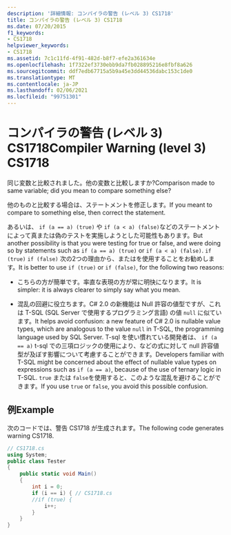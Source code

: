 ```yaml
---
description: '詳細情報: コンパイラの警告 (レベル 3) CS1718'
title: コンパイラの警告 (レベル 3) CS1718
ms.date: 07/20/2015
f1_keywords:
- CS1718
helpviewer_keywords:
- CS1718
ms.assetid: 7c1c11fd-4f91-482d-b8f7-efe2a361634e
ms.openlocfilehash: 1f7322ef3730ebb9da7fb028895216e8fbf8a626
ms.sourcegitcommit: ddf7edb67715a5b9a45e3dd44536dabc153c1de0
ms.translationtype: MT
ms.contentlocale: ja-JP
ms.lasthandoff: 02/06/2021
ms.locfileid: "99751301"
---
```

# <a name="compiler-warning-level-3-cs1718"></a><span data-ttu-id="61b41-103">コンパイラの警告 (レベル 3) CS1718</span><span class="sxs-lookup"><span data-stu-id="61b41-103">Compiler Warning (level 3) CS1718</span></span>

<span data-ttu-id="61b41-104">同じ変数と比較されました。他の変数と比較しますか?</span><span class="sxs-lookup"><span data-stu-id="61b41-104">Comparison made to same variable; did you mean to compare something else?</span></span>  
  
 <span data-ttu-id="61b41-105">他のものと比較する場合は、ステートメントを修正します。</span><span class="sxs-lookup"><span data-stu-id="61b41-105">If you meant to compare to something else, then correct the statement.</span></span>  
  
 <span data-ttu-id="61b41-106">あるいは、 `if (a == a) (true)` や `if (a < a) (false)`などのステートメントによって真または偽のテストを実施しようとした可能性もあります。</span><span class="sxs-lookup"><span data-stu-id="61b41-106">But another possibility is that you were testing for true or false, and were doing so by statements such as `if (a == a) (true)` or `if (a < a) (false)`.</span></span> <span data-ttu-id="61b41-107">`if (true)` `if (false)` 次の2つの理由から、またはを使用することをお勧めします。</span><span class="sxs-lookup"><span data-stu-id="61b41-107">It is better to use `if (true)` or `if (false)`, for the following two reasons:</span></span>  
  
- <span data-ttu-id="61b41-108">こちらの方が簡単です。率直な表現の方が常に明快になります。</span><span class="sxs-lookup"><span data-stu-id="61b41-108">It is simpler: it is always clearer to simply say what you mean.</span></span>  
  
- <span data-ttu-id="61b41-109">混乱の回避に役立ちます。C# 2.0 の新機能は Null 許容の値型ですが、これは T-SQL (SQL Server で使用するプログラミング言語) の値 `null` に似ています。</span><span class="sxs-lookup"><span data-stu-id="61b41-109">It helps avoid confusion: a new feature of C# 2.0 is nullable value types, which are analogous to the value `null` in T-SQL, the programming language used by SQL Server.</span></span> <span data-ttu-id="61b41-110">T-sql を使い慣れている開発者は、 `if (a == a)` t-sql での三項ロジックの使用により、などの式に対して null 許容値型が及ぼす影響について考慮することができます。</span><span class="sxs-lookup"><span data-stu-id="61b41-110">Developers familiar with T-SQL might be concerned about the effect of nullable value types on expressions such as `if (a == a)`, because of the use of ternary logic in T-SQL.</span></span> <span data-ttu-id="61b41-111">`true` または `false`を使用すると、このような混乱を避けることができます。</span><span class="sxs-lookup"><span data-stu-id="61b41-111">If you use `true` or `false`, you avoid this possible confusion.</span></span>  
  
## <a name="example"></a><span data-ttu-id="61b41-112">例</span><span class="sxs-lookup"><span data-stu-id="61b41-112">Example</span></span>  

 <span data-ttu-id="61b41-113">次のコードでは、警告 CS1718 が生成されます。</span><span class="sxs-lookup"><span data-stu-id="61b41-113">The following code generates warning CS1718.</span></span>  
  
```csharp  
// CS1718.cs  
using System;  
public class Tester
{  
    public static void Main()
    {
        int i = 0;  
        if (i == i) { // CS1718.cs  
        //if (true) {
            i++;  
        }  
    }  
}  
```
